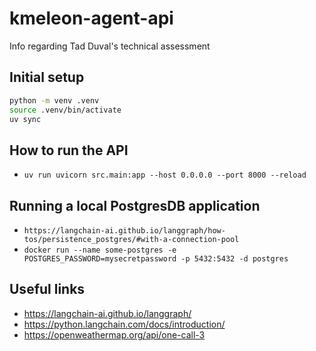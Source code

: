 # kmeleon-agent-api

Info regarding Tad Duval's technical assessment

## Initial setup

```sh
python -m venv .venv
source .venv/bin/activate
uv sync
```

## How to run the API

- `uv run uvicorn src.main:app --host 0.0.0.0 --port 8000 --reload`

## Running a local PostgresDB application

- `https://langchain-ai.github.io/langgraph/how-tos/persistence_postgres/#with-a-connection-pool`
- `docker run --name some-postgres -e POSTGRES_PASSWORD=mysecretpassword -p 5432:5432 -d postgres`

## Useful links

- https://langchain-ai.github.io/langgraph/
- https://python.langchain.com/docs/introduction/
- https://openweathermap.org/api/one-call-3